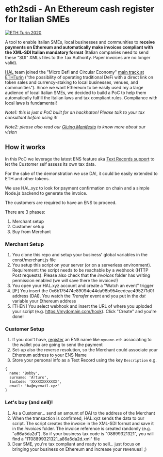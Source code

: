 # eth2sdi - An Ethereum cash register for Italian SMEs
[![ETH Turin 2020](https://img.shields.io/badge/%CE%9E-ETH%20Turin%202020-F64060.svg)](https://ethturin.com)

A tool to enable Italian SMEs, local businesses and communities to **receive payments on Ethereum and automatically make invoices compliant with the XML-SDI Italian mandatory format** (Italian companies need to send these "SDI" XMLs files to the Tax Authority. Paper invoices are no longer valid).

[HAL](https://www.hal.xyz/) team joined the "Micro Defi and Circular Economy" [main track at ETHTurin](https://ethturin.com/main-track-details) ("the possibility of operating traditional DeFi with a direct link on token sales and currency-staking to local businesses, venues, and communities").
Since we want Ethereum to be easily used my a large audience of local Italian SMEs, we decided to build a PoC to help them automatically fulfill the Italian laws and tax compliant rules. Compliance with local laws is fundamental!

*Note1: this is just a PoC built for an hackhaton! Please talk to your tax consultant before using it!*

*Note2: please also read our [Gluing Manifesto](https://medium.com/coinmonks/the-gluing-manifesto-159cabef0532) to know more about our vision*

## How it works

In this PoC we leverage the latest ENS feature aka [Text Records support](https://medium.com/the-ethereum-name-service/new-text-records-now-available-for-ens-names-in-manager-a0ebb9cda73a) to let the Customer self assess its own tax data. 

For the sake of the demonstration we use DAI, it could be easily extended to ETH and other tokens. 

We use HAL.xyz to look for payment confirmation on chain and a simple Node.js backend to generate the invoice.

The customers are required to have an ENS to proceed.

There are 3 phases:
1. Merchant setup
2. Customer setup
3. Buy from Merchant

### Merchant Setup

1) You clone this repo and setup your business' global variables in the const/merchant.js file
2) You setup this script on your server (or on a serverless environment). Requirement: the script needs to be reachable by a webhook (HTTP Post requests). Please also check that the *invoices* folder has writing permission enabled (we will save there the invoices!)
3) You open your HAL.xyz account and create a "Watch an event" trigger
4) [IF] You insert the 0x6b175474e89094c44da98b954eedeac495271d0f address (DAI). You watch the *Transfer* event and you put in the *dst* variable your Ethereum address
5) [THEN] You select webhook and insert the URL of where you uploded your script (e.g. https://mydomain.com/hook). Click "Create" and you're done!

### Customer Setup

1) If you don't have, [register](https://app.ens.domains/) an ENS name like `myname.eth` associating to the wallet you are going to send the payment
2) Set-up also the reverse resolution, so the Merchant could associate your Ethereum address to your ENS Name
3) Store your personal info as a Text Record using the key `Description` e.g.
```
{
  name: 'Bobby',
  surname: 'Arturo',
  taxCode: 'XXXXXXXXXXXX',
  email: 'ba@myemail.xyz'
}
```

### Let's buy (and sell)!

1) As a Customer... send an amount of DAI to the address of the Merchant
2) When the transaction is confirmed, HAL.xyz sends the data to our script. The script creates the invoice in the XML-SDI format and save it in the *invoices* folder. The invoice reference is created randomly (e.g. "a86a5da2d"). So if your business tax code is "08899321321", you will find a "IT08899321321_a86a5da2d.xml" file
3) Dear SME, you're tax compliant and ready to sell... just focus on bringing your business on Ethereum and increase your revenues! ;)
